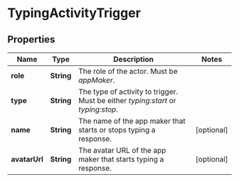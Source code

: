
# TypingActivityTrigger

## Properties
Name | Type | Description | Notes
------------ | ------------- | ------------- | -------------
**role** | **String** | The role of the actor. Must be *appMaker*. | 
**type** | **String** | The type of activity to trigger. Must be either *typing:start* or *typing:stop*. | 
**name** | **String** | The name of the app maker that starts or stops typing a response. |  [optional]
**avatarUrl** | **String** | The avatar URL of the app maker that starts typing a response. |  [optional]



